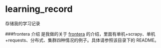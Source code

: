 # learning_record
存储我的学习记录

###frontera 介绍
是我做的关于 [frontera](https://github.com/scrapinghub/frontera) 的介绍，里面有单机+scrapy、单机+requests、分布式、集群四种情况的例子。具体请参照该目录下的 README。
